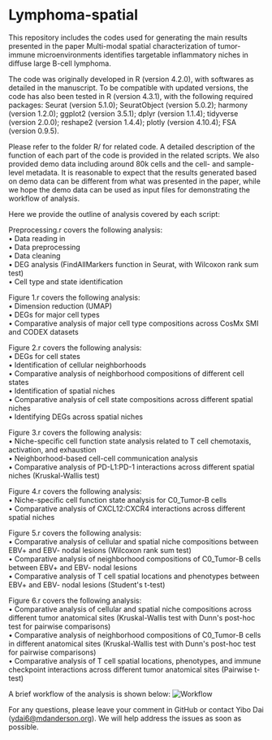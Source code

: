 # Lymphoma-spatial

This repository includes the codes used for generating the main results presented in the paper Multi-modal spatial characterization of tumor-immune microenvironments identifies targetable inflammatory niches in diffuse large B-cell lymphoma.

The code was originally developed in R (version 4.2.0), with softwares as detailed in the manuscript. To be compatible with updated versions, the code has also been tested in R (version 4.3.1), with the following required packages:
Seurat (version 5.1.0);
SeuratObject (version 5.0.2);
harmony (version 1.2.0);
ggplot2 (version 3.5.1);
dplyr (version 1.1.4);
tidyverse (version 2.0.0);
reshape2 (version 1.4.4);
plotly (version 4.10.4);
FSA (version 0.9.5).

Please refer to the folder R/ for related code. A detailed description of the function of each part of the code is provided in the related scripts.
We also provided demo data including around 80k cells and the cell- and sample-level metadata. It is reasonable to expect that the results generated based on demo data can be different from what was presented in the paper, while we hope the demo data can be used as input files for demonstrating the workflow of analysis.

Here we provide the outline of analysis covered by each script:

Preprocessing.r covers the following analysis:  
•	Data reading in  
•	Data preprocessing  
•	Data cleaning  
•	DEG analysis (FindAllMarkers function in Seurat, with Wilcoxon rank sum test)  
•	Cell type and state identification  

Figure 1.r covers the following analysis:  
•	Dimension reduction (UMAP)  
•	DEGs for major cell types  
•	Comparative analysis of major cell type compositions across CosMx SMI and CODEX datasets  

Figure 2.r covers the following analysis:  
•	DEGs for cell states  
•	Identification of cellular neighborhoods  
•	Comparative analysis of neighborhood compositions of different cell states  
•	Identification of spatial niches  
•	Comparative analysis of cell state compositions across different spatial niches  
•	Identifying DEGs across spatial niches  

Figure 3.r covers the following analysis:  
•	Niche-specific cell function state analysis related to T cell chemotaxis, activation, and exhaustion  
•	Neighborhood-based cell-cell communication analysis  
•	Comparative analysis of PD-L1:PD-1 interactions across different spatial niches (Kruskal-Wallis test)  

Figure 4.r covers the following analysis:  
•	Niche-specific cell function state analysis for C0_Tumor-B cells  
•	Comparative analysis of CXCL12:CXCR4 interactions across different spatial niches  

Figure 5.r covers the following analysis:  
•	Comparative analysis of cellular and spatial niche compositions between EBV+ and EBV- nodal lesions (Wilcoxon rank sum test)  
•	Comparative analysis of neighborhood compositions of C0_Tumor-B cells between EBV+ and EBV- nodal lesions  
•	Comparative analysis of T cell spatial locations and phenotypes between EBV+ and EBV- nodal lesions (Student's t-test)  

Figure 6.r covers the following analysis:  
•	Comparative analysis of cellular and spatial niche compositions across different tumor anatomical sites (Kruskal-Wallis test with Dunn's post-hoc test for pairwise comparisons)  
•	Comparative analysis of neighborhood compositions of C0_Tumor-B cells in different anatomical sites (Kruskal-Wallis test with Dunn's post-hoc test for pairwise comparisons)  
•	Comparative analysis of T cell spatial locations, phenotypes, and immune checkpoint interactions across different tumor anatomical sites (Pairwise t-test)  


A brief workflow of the analysis is shown below:
![Workflow](https://github.com/user-attachments/assets/597917bd-b5d5-4e1f-8104-060fcecdad55)


For any questions, please leave your comment in GitHub or contact Yibo Dai (ydai6@mdanderson.org). We will help address the issues as soon as possible.
